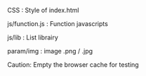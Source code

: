 CSS : Style of index.html

js/function.js : Function javascripts

js/lib : List librairy

param/img : image .png / .jpg



Caution: Empty the browser cache for testing